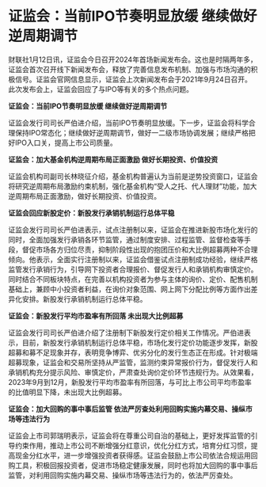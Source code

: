 # 证监会：当前IPO节奏明显放缓 继续做好逆周期调节

财联社1月12日讯，证监会今日召开2024年首场新闻发布会。这也是时隔两年多，证监会首次召开线下新闻发布会，释放了完善信息发布机制、加强与市场沟通的积极信号。证监会官网信息显示，证监会上次新闻发布会于2021年9月24日召开。此次发布会上，证监会回应了与IPO等有关的多个热点问题。

**证监会：当前IPO节奏明显放缓 继续做好逆周期调节**

证监会发行司司长严伯进介绍，当前IPO节奏明显放缓。下一步，证监会将科学合理保持IPO常态化；继续做好逆周期调节，做好一二级市场协调发展；继续严格把好IPO入口关，提高上市公司质量。

**证监会：加大基金机构逆周期布局正面激励 做好长期投资、价值投资**

证监会机构司副司长林晓征介绍，基金机构普遍认为当前是逆势投资窗口，证监会将研究逆周期布局激励约束机制，强化基金机构“受人之托、代人理财”功能，加大逆周期布局正面激励，做好长期投资、价值投资。

**证监会回应新股定价：新股发行承销机制运行总体平稳**

证监会发行司司长严伯进表示，试点注册制以来，证监会在推进新股市场化发行的同时，全面加强发行承销各环节监管，通过制度安排、过程监管、监督检查等手段，督促市场各方归位尽责，抑制阶段性出现的抱团压价和大比例超募两种不合理倾向。他表示，全面实行注册制以来，证监会借鉴试点注册制成功经验，继续严格监管发行承销行为，引导网下投资者合理报价、督促发行人和承销机构审慎定价。同时结合不同板块特点，在完善以机构投资者为参与主体的询价、定价、配售机制基础上，兼顾中小投资者利益，在询价对象范围、网上网下分配比例等方面作出差异化安排。新股发行承销机制运行总体平稳。

**证监会：新股发行平均市盈率有所回落 未出现大比例超募**

证监会发行司司长严伯进介绍了注册制下新股发行定价相关工作情况。严伯进表示，目前，新股发行承销机制运行总体平稳，市场化发行定价功能逐步发挥，新股超募和募不足现象并存，表明竞争博弈、优劣分化的发行生态正在形成。针对极端超募现象，证监会和交易所坚持从严监管，监测约束异常报价行为，督促发行人和承销机构充分提示风险、审慎定价，严肃查处询价定价环节违规行为。从效果看，2023年9月到12月，新股发行平均市盈率有所回落，与可比上市公司平均市盈率的比值明显下降，未出现大比例超募。

**证监会：加大回购的事中事后监管 依法严厉查处利用回购实施内幕交易、操纵市场等违法行为**

证监会上市司郭瑞明表示，证监会将在尊重公司自治的基础上，更好发挥监管的引导约束作用，推动上市公司不断增强分红意识，优化分红方式，培育分红习惯，提高现金分红水平，进一步增强投资者获得感。证监会鼓励上市公司依法合规运用回购工具，积极回报投资者，促进市场稳定健康发展，同时也将加大回购的事中事后监管，对利用回购实施内幕交易、操纵市场等违法行为的，依法严厉查处。

